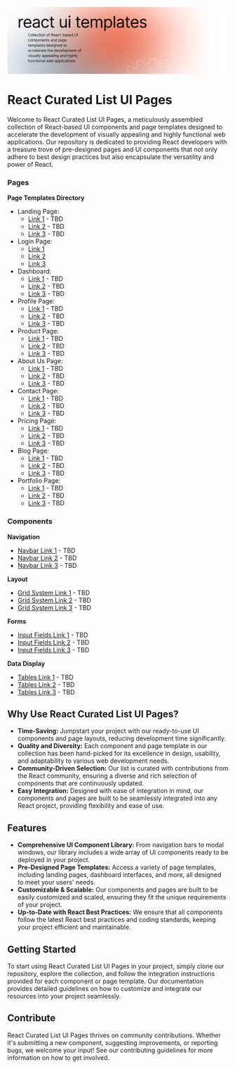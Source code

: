 ![Image Top](https://github.com/dvird/awesome-react-curated-list-ui/blob/main/banner.png)


# React Curated List UI Pages

Welcome to React Curated List UI Pages, a meticulously assembled collection of React-based UI components and page templates designed to accelerate the development of visually appealing and highly functional web applications. Our repository is dedicated to providing React developers with a treasure trove of pre-designed pages and UI components that not only adhere to best design practices but also encapsulate the versatility and power of React.

### Pages

**Page Templates Directory**
- Landing Page: 
  - [Link 1](#landing-page-link-1) - TBD
  - [Link 2](#landing-page-link-2) - TBD
  - [Link 3](#landing-page-link-3) - TBD
- Login Page: 
  - [Link 1](#https://github.com/dvird/awesome-react-login-pages)
  - [Link 2](#https://github.com/dvird/awesome-react-login-pages)
  - [Link 3](#https://github.com/dvird/awesome-react-login-pages)
- Dashboard: 
  - [Link 1](#dashboard-link-1) - TBD
  - [Link 2](#dashboard-link-2) - TBD
  - [Link 3](#dashboard-link-3) - TBD
- Profile Page: 
  - [Link 1](#profile-page-link-1) - TBD
  - [Link 2](#profile-page-link-2) - TBD
  - [Link 3](#profile-page-link-3) - TBD
- Product Page: 
  - [Link 1](#product-page-link-1) - TBD
  - [Link 2](#product-page-link-2) - TBD
  - [Link 3](#product-page-link-3) - TBD
- About Us Page: 
  - [Link 1](#about-us-page-link-1) - TBD
  - [Link 2](#about-us-page-link-2) - TBD
  - [Link 3](#about-us-page-link-3) - TBD
- Contact Page: 
  - [Link 1](#contact-page-link-1) - TBD
  - [Link 2](#contact-page-link-2) - TBD
  - [Link 3](#contact-page-link-3) - TBD
- Pricing Page: 
  - [Link 1](#pricing-page-link-1) - TBD
  - [Link 2](#pricing-page-link-2) - TBD
  - [Link 3](#pricing-page-link-3) - TBD
- Blog Page: 
  - [Link 1](#blog-page-link-1) - TBD
  - [Link 2](#blog-page-link-2) - TBD
  - [Link 3](#blog-page-link-3) - TBD
- Portfolio Page: 
  - [Link 1](#portfolio-page-link-1) - TBD
  - [Link 2](#portfolio-page-link-2) - TBD
  - [Link 3](#portfolio-page-link-3) - TBD
 
### Components

**Navigation**
- [Navbar Link 1](#navbar-link-1) - TBD
- [Navbar Link 2](#navbar-link-2) - TBD
- [Navbar Link 3](#navbar-link-3) - TBD

**Layout**
- [Grid System Link 1](#grid-system-link-1) - TBD
- [Grid System Link 2](#grid-system-link-2) - TBD
- [Grid System Link 3](#grid-system-link-3) - TBD

**Forms**
- [Input Fields Link 1](#input-fields-link-1) - TBD
- [Input Fields Link 2](#input-fields-link-2) - TBD
- [Input Fields Link 3](#input-fields-link-3) - TBD

**Data Display**
- [Tables Link 1](#tables-link-1) - TBD
- [Tables Link 2](#tables-link-2) - TBD
- [Tables Link 3](#tables-link-3) - TBD


## Why Use React Curated List UI Pages?

- **Time-Saving:** Jumpstart your project with our ready-to-use UI components and page layouts, reducing development time significantly.
- **Quality and Diversity:** Each component and page template in our collection has been hand-picked for its excellence in design, usability, and adaptability to various web development needs.
- **Community-Driven Selection:** Our list is curated with contributions from the React community, ensuring a diverse and rich selection of components that are continuously updated.
- **Easy Integration:** Designed with ease of integration in mind, our components and pages are built to be seamlessly integrated into any React project, providing flexibility and ease of use.


## Features

- **Comprehensive UI Component Library:** From navigation bars to modal windows, our library includes a wide array of UI components ready to be deployed in your project.
- **Pre-Designed Page Templates:** Access a variety of page templates, including landing pages, dashboard interfaces, and more, all designed to meet your users' needs.
- **Customizable & Scalable:** Our components and pages are built to be easily customized and scaled, ensuring they fit the unique requirements of your project.
- **Up-to-Date with React Best Practices:** We ensure that all components follow the latest React best practices and coding standards, keeping your project efficient and maintainable.

## Getting Started

To start using React Curated List UI Pages in your project, simply clone our repository, explore the collection, and follow the integration instructions provided for each component or page template. Our documentation provides detailed guidelines on how to customize and integrate our resources into your project seamlessly.

## Contribute

React Curated List UI Pages thrives on community contributions. Whether it's submitting a new component, suggesting improvements, or reporting bugs, we welcome your input! See our contributing guidelines for more information on how to get involved.
